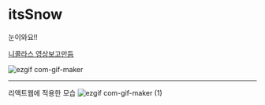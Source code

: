 # itsSnow
눈이와요!!

[니콜라스 영상보고만듬](https://www.youtube.com/watch?v=3CuUmy7jX6k)


![ezgif com-gif-maker](https://user-images.githubusercontent.com/66232436/209904599-c4e232c4-ada7-496b-976e-1faa72ce15a0.gif)


---



리액트웹에 적용한 모습
![ezgif com-gif-maker (1)](https://user-images.githubusercontent.com/66232436/209951317-a9b35999-8f73-4c11-b9b8-c2117ed4bd48.gif)
